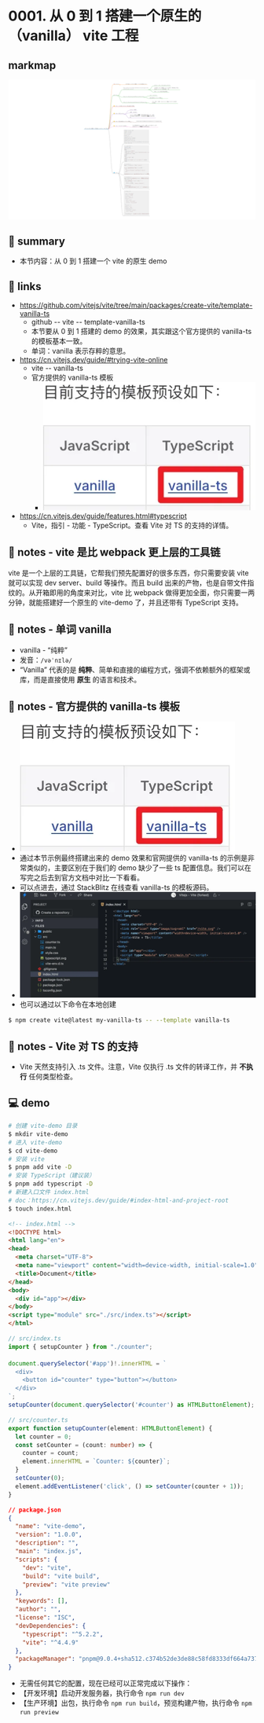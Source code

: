 # 0001. 从 0 到 1 搭建一个原生的（vanilla） vite 工程

## markmap

![](md-imgs/markmap.png)

## 📝 summary

- 本节内容：从 0 到 1 搭建一个 vite 的原生 demo

## 🔗 links

- https://github.com/vitejs/vite/tree/main/packages/create-vite/template-vanilla-ts
  - github -- vite -- template-vanilla-ts
  - 本节要从 0 到 1 搭建的 demo 的效果，其实跟这个官方提供的 vanilla-ts 的模板基本一致。
  - 单词：vanilla 表示存粹的意思。
- https://cn.vitejs.dev/guide/#trying-vite-online
  - vite -- vanilla-ts
  - 官方提供的 vanilla-ts 模板
    - ![](md-imgs/2024-10-16-22-42-22.png)
- https://cn.vitejs.dev/guide/features.html#typescript
  - Vite，指引 - 功能 - TypeScript。查看 Vite 对 TS 的支持的详情。

## 📒 notes - vite 是比 webpack 更上层的工具链

vite 是一个上层的工具链，它帮我们预先配置好的很多东西，你只需要安装 vite 就可以实现 dev server、build 等操作。而且 build 出来的产物，也是自带文件指纹的。从开箱即用的角度来对比，vite 比 webpack 做得更加全面，你只需要一两分钟，就能搭建好一个原生的 vite-demo 了，并且还带有 TypeScript 支持。

## 📒 notes - 单词 vanilla

- vanilla - “纯粹”
- 发音：`/vəˈnɪlə/`
- “Vanilla” 代表的是 **纯粹**、简单和直接的编程方式，强调不依赖额外的框架或库，而是直接使用 **原生** 的语言和技术。

## 📒 notes - 官方提供的 vanilla-ts 模板

- ![](md-imgs/2024-10-16-22-42-22.png)
- 通过本节示例最终搭建出来的 demo 效果和官网提供的 vanilla-ts 的示例是非常类似的，主要区别在于我们的 demo 缺少了一些 ts 配置信息。我们可以在写完之后去到官方文档中对比一下看看。
- 可以点进去，通过 StackBlitz 在线查看 vanilla-ts 的模板源码。
- ![](md-imgs/2024-10-16-22-43-36.png)
- 也可以通过以下命令在本地创建

```bash
$ npm create vite@latest my-vanilla-ts -- --template vanilla-ts
```

## 📒 notes - Vite 对 TS 的支持

- Vite 天然支持引入 .ts 文件。注意，Vite 仅执行 .ts 文件的转译工作，并 **不执行** 任何类型检查。

## 💻 demo

```bash
# 创建 vite-demo 目录
$ mkdir vite-demo
# 进入 vite-demo
$ cd vite-demo
# 安装 vite
$ pnpm add vite -D
# 安装 TypeScript（建议装）
$ pnpm add typescript -D
# 新建入口文件 index.html
# doc：https://cn.vitejs.dev/guide/#index-html-and-project-root
$ touch index.html
```

```html
<!-- index.html -->
<!DOCTYPE html>
<html lang="en">
<head>
  <meta charset="UTF-8">
  <meta name="viewport" content="width=device-width, initial-scale=1.0">
  <title>Document</title>
</head>
<body>
  <div id="app"></div>
</body>
<script type="module" src="./src/index.ts"></script>
</html>
```

```ts
// src/index.ts
import { setupCounter } from "./counter";

document.querySelector('#app')!.innerHTML = `
  <div>
    <button id="counter" type="button"></button>
  </div>
`;
setupCounter(document.querySelector('#counter') as HTMLButtonElement);
```

```ts
// src/counter.ts
export function setupCounter(element: HTMLButtonElement) {
  let counter = 0;
  const setCounter = (count: number) => {
    counter = count;
    element.innerHTML = `Counter: ${counter}`;
  }
  setCounter(0);
  element.addEventListener('click', () => setCounter(counter + 1));
}
```

```json
// package.json
{
  "name": "vite-demo",
  "version": "1.0.0",
  "description": "",
  "main": "index.js",
  "scripts": {
    "dev": "vite",
    "build": "vite build",
    "preview": "vite preview"
  },
  "keywords": [],
  "author": "",
  "license": "ISC",
  "devDependencies": {
    "typescript": "^5.2.2",
    "vite": "^4.4.9"
  },
  "packageManager": "pnpm@9.0.4+sha512.c374b52de3de88c58fd8333df664a737279cdb0e1344ba4054d3b1fffa9a1a3670854f755dca4f16adea3f14be9896a7fcaf167409fe0c1ad60475271dafe81a"
}
```

- 无需任何其它的配置，现在已经可以正常完成以下操作：
- 【开发环境】启动开发服务器，执行命令 `npm run dev`
- 【生产环境】出包，执行命令 `npm run build`，预览构建产物，执行命令 `npm run preview`